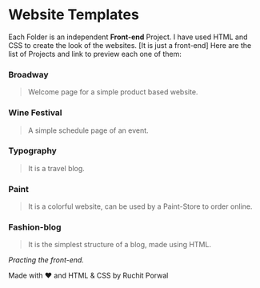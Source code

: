 # Website Templates
  Each Folder is an independent <b>Front-end</b> Project. I have used HTML and CSS to create the look of the websites. [It is just a front-end]
  Here are the list of Projects and link to preview each one of them:
### Broadway
  > Welcome page for a simple product based website.
### Wine Festival 
  > A simple schedule page of an event.
### Typography  
  > It is a travel blog.
### Paint
  > It is a colorful website, can be used by a Paint-Store to order online.
### Fashion-blog
  > It is the simplest structure of a blog, made using HTML.



<em>Practing the front-end.</em>

Made with ❤️ and HTML & CSS by Ruchit Porwal
